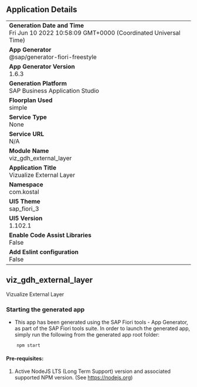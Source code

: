 ## Application Details
|               |
| ------------- |
|**Generation Date and Time**<br>Fri Jun 10 2022 10:58:09 GMT+0000 (Coordinated Universal Time)|
|**App Generator**<br>@sap/generator-fiori-freestyle|
|**App Generator Version**<br>1.6.3|
|**Generation Platform**<br>SAP Business Application Studio|
|**Floorplan Used**<br>simple|
|**Service Type**<br>None|
|**Service URL**<br>N/A
|**Module Name**<br>viz_gdh_external_layer|
|**Application Title**<br>Vizualize External Layer|
|**Namespace**<br>com.kostal|
|**UI5 Theme**<br>sap_fiori_3|
|**UI5 Version**<br>1.102.1|
|**Enable Code Assist Libraries**<br>False|
|**Add Eslint configuration**<br>False|

## viz_gdh_external_layer

Vizualize External Layer

### Starting the generated app

-   This app has been generated using the SAP Fiori tools - App Generator, as part of the SAP Fiori tools suite.  In order to launch the generated app, simply run the following from the generated app root folder:

```
    npm start
```

#### Pre-requisites:

1. Active NodeJS LTS (Long Term Support) version and associated supported NPM version.  (See https://nodejs.org)



